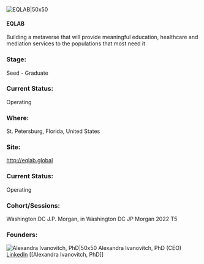 

![EQLAB|50x50](https://apimg.techstars.com/profiles/1662570628448_512386.png)

#### EQLAB
Building a metaverse that will provide meaningful education, healthcare and mediation services to the populations that most need it

### Stage: 
Seed - Graduate 

### Current Status: 
Operating

### Where:
St. Petersburg, Florida, United States

### Site:
http://eqlab.global





### Current Status: 
Operating

### Cohort/Sessions: 
Washington DC J.P. Morgan, in Washington DC JP Morgan 2022 T5

### Founders: 

![Alexandra Ivanovitch, PhD|50x50](https://www.f6s.com/content-resource/profiles/3028903_th2.jpg) Alexandra Ivanovitch, PhD (CEO) [LinkedIn](https://linkedin.com/in/alexandra-ivanovitch-phd-467a58111) [[Alexandra Ivanovitch, PhD]]



